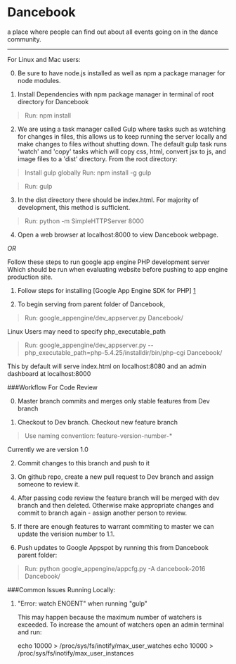 # Dancebook

a place where people can find out about all events going on in the dance community. 

---

For Linux and Mac users: 

0) Be sure to have node.js installed as well as npm a package manager for node modules.

1) Install Dependencies with npm package manager in terminal of root directory for Dancebook

 >Run: npm install
  
2) We are using a task manager called Gulp where tasks such as watching for changes in files,
this allows us to keep running the server locally and make changes to files without shutting down.
The default gulp task runs 'watch' and 'copy' tasks which will copy css, html, convert jsx to js, and image files
to a 'dist' directory. From the root directory:

 >Install gulp globally Run: npm install -g gulp 

 >Run: gulp

3) In the dist directory there should be index.html. For majority of development, this method is sufficient.

 >Run: python -m SimpleHTTPServer 8000 
  
4) Open a web browser at localhost:8000 to view Dancebook webpage.

*OR*

Follow these steps to run google app engine PHP development server
Which should be run when evaluating website before pushing to app engine production site. 

1) Follow steps for installing [Google App Engine SDK for PHP] [1] 

2) To begin serving from parent folder of Dancebook,

>Run: google_appengine/dev_appserver.py Dancebook/

Linux Users may need to specify php_executable_path 

>Run: google_appengine/dev_appserver.py --php_executable_path=php-5.4.25/installdir/bin/php-cgi Dancebook/

This by default will serve index.html on localhost:8080 and an admin dashboard at localhost:8000 

[1]: https://cloud.google.com/appengine/downloads#Google_App_Engine_SDK_for_PHP "Google App Engine SDK for PHP"

###Workflow For Code Review

0) Master branch commits and merges only stable features from Dev branch

1) Checkout to Dev branch. Checkout new feature branch

> Use naming convention: feature-version-number-* 

Currently we are version 1.0

2) Commit changes to this branch and push to it

3) On github repo, create a new pull request to Dev branch and assign someone to review it. 

4) After passing code review the feature branch will be merged with dev branch and then deleted. 
Otherwise make appropriate changes and commit to branch again - assign another person to review. 

5) If there are enough features to warrant commiting to master we can update the verision number to 1.1.  

6) Push updates to Google Appspot by running this from Dancebook parent folder:

>Run: python google_appengine/appcfg.py -A dancebook-2016 Dancebook/

###Common Issues Running Locally:

1) "Error: watch ENOENT" when running "gulp"

	This may happen because the maximum number of watchers is exceeded. 
	To increase the amount of watchers open an admin terminal and run:

	echo 10000 > /proc/sys/fs/inotify/max_user_watches
	echo 10000 > /proc/sys/fs/inotify/max_user_instances
